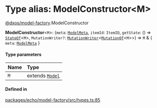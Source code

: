 # Type alias: ModelConstructor<M\>

[@dxos/model-factory](../modules/dxos_model_factory.md).ModelConstructor

 **ModelConstructor**<`M`\>: (`meta`: [`ModelMeta`](dxos_model_factory.ModelMeta.md), `itemId`: `ItemID`, `getState`: () => [`StateOf`](dxos_model_factory.StateOf.md)<`M`\>, `MutationWriter?`: [`MutationWriter`](dxos_model_factory.MutationWriter.md)<[`MutationOf`](dxos_model_factory.MutationOf.md)<`M`\>\>) => `M` & { `meta`: [`ModelMeta`](dxos_model_factory.ModelMeta.md)  }

#### Type parameters

| Name | Type |
| :------ | :------ |
| `M` | extends [`Model`](../classes/dxos_model_factory.Model.md) |

#### Defined in

[packages/echo/model-factory/src/types.ts:85](https://github.com/dxos/dxos/blob/db8188dae/packages/echo/model-factory/src/types.ts#L85)
